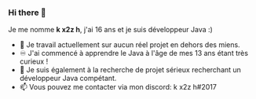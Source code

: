 ### Hi there 👋

Je me nomme **k x2z h**, j'ai 16 ans et je suis développeur Java :)

- 🔭 Je travail actuellement sur aucun réel projet en dehors des miens.
- ♾️ J'ai commencé à apprendre le Java à l'âge de mes 13 ans étant très curieux !
- 👯 Je suis également à la recherche de projet sérieux recherchant un développeur Java compétant.
- 📫 Vous pouvez me contacter via mon discord: k x2z h#2017

